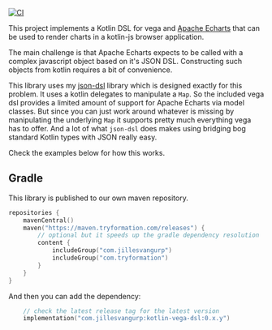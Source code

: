 [![CI](https://github.com/jillesvangurp/kotlin-vega-dsl/actions/workflows/pr_master.yaml/badge.svg)](https://github.com/jillesvangurp/kotlin-vega-dsl/actions/workflows/pr_master.yaml)

This project implements a Kotlin DSL for vega and [Apache Echarts](https://echarts.apache.org/) that can be used to
render charts in a kotlin-js browser application.

The main challenge is that Apache Echarts expects to be called with a complex javascript object based on it's JSON DSL. Constructing such objects from kotlin requires a bit of convenience.

This library uses my [json-dsl](https://github.com/jillesvangurp/json-dsl) library which is designed exactly for this
problem. It uses a kotlin delegates to manipulate a `Map`. So the included vega dsl provides a limited amount of support for Apache Echarts via model classes. But since you can just work around whatever is missing by manipulating the underlying `Map`
it supports pretty much everything vega has to offer. And a lot of what `json-dsl` does makes using bridging bog
standard Kotlin types with JSON really easy.

Check the examples below for how this works.

## Gradle

This library is published to our own maven repository.

```kotlin
repositories {
    mavenCentral()
    maven("https://maven.tryformation.com/releases") {
        // optional but it speeds up the gradle dependency resolution
        content {
            includeGroup("com.jillesvangurp")
            includeGroup("com.tryformation")
        }
    }
}
```

And then you can add the dependency:

```kotlin
    // check the latest release tag for the latest version
    implementation("com.jillesvangurp:kotlin-vega-dsl:0.x.y")
```
